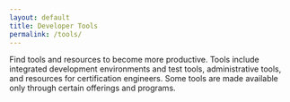 ```yaml
---
layout: default
title: Developer Tools
permalink: /tools/
---
```


Find tools and resources to become more productive. Tools include integrated development environments and test tools, administrative tools, and resources for certification engineers. Some tools are made available only through certain offerings and programs.

